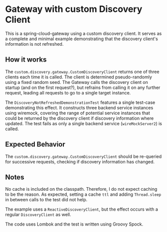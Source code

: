# Gateway with custom Discovery Client

This is a spring-cloud-gateway using a custom discovery client.
It serves as a complete and minimal example demonstrating that the discovery client's information is not refreshed.

## How it works

The `custom.discovery.gateway.CustomDiscoveryClient` returns one of three clients each time it is called. The client is determined pseudo-randomly using a fixed random seed.
The Gateway calls the discovery client on startup (and on the first request?), but refrains from calling it on any further request, leading all requests to go to a single target instance. 

The `DiscoveryNotRefreshedDemonstrationTest` features a single test-case demonstrating this effect. It constructs three backend service instances using wiremock, covering the range of potential service instances that could be returned by the discovery client if discovery information where updated.
The test fails as only a single backend service (`wireMockServer2`) is called.


## Expected Behavior

The `custom.discovery.gateway.CustomDiscoveryClient` should be re-queried for successive requests, checking if discovery information has changed. 

## Notes
No cache is included on the classpath. Therefore, I do not expect caching to be the reason. As expected, setting a cache `ttl` and adding `Thread.sleep` in between calls to the test did not help.

The example uses a `ReactiveDiscoveryClient`, but the effect occurs with a regular `DiscoveryClient` as well.

The code uses Lombok and the test is written using Groovy Spock.
